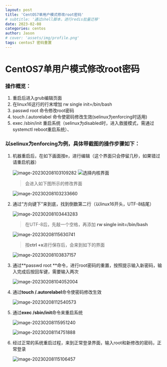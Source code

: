 ```yaml
---
layout: post
title: 'CentOS7单用户模式修改root密码'
# subtitle: '通过shell脚本，进行redis批量迁移'
date: 2023-02-08
categories: centos
author: Jason
# cover: 'assets/img/profile.png'
tags: centos7 密码重置
---
```


# CentOS7单用户模式修改root密码

### 操作概览：

1. 重启后进入grub编辑页面
2. 在linux16这行的行末增加 rw single init=/bin/bash
3. passwd root 命令修改root密码
4. touch /.autorelabel 命令使密码修改生效(selinux为enforcing时适用)
5. exec /sbin/init 重启系统（selinux为disabled时，进入救援模式，需通过systemctl reboot重启系统）、

### 以selinux为enforcing为例，具体带截图的操作步骤如下：

1. 机器重启后，在如下画面按e，进行编辑（这个界面只会停留几秒，如果错过请重启机器）

   ![image-20230208103109282][core_screen]
   ![选择内核界面][core_screen]

   > 会进入如下图所示的修改界面

   ![image-20230208103233660](/assets/image-20230208103233660.png)

2. 通过“方向键下”来到底，找到倒数第二行（以linux16开头，UTF-8结尾）

   ![image-20230208103443283](/assets/image-20230208103443283.png)

   > 在UTF-8后，先敲一个空格，再添加 **rw single  init=/bin/bash**

   ![image-20230208115630741](/assets/image-20230208115630741.png)

   > 按**ctrl +x**进行保存后，会来到如下的界面

   ![image-20230208103837157](/assets/image-20230208103837157.png)

3. 通过**passwd root **命令，进行root密码的重置，按照提示输入新密码，输入完成后按回车键，需要输入两次

   ![image-20230208104052004](/assets/image-20230208104052004.png)

4. 通过**touch /.autorelabel**命令使密码修改生效

   ![image-20230208112540573](/assets/image-20230208112540573.png)

5. 通过**exec /sbin/init**命令来重启系统

   ![image-20230208115951240](/assets/image-20230208115951240.png)

   ![image-20230208114751888](/assets/image-20230208114751888.png)

6. 经过正常的系统重启过程，来到正常登录界面，输入root和新修改的密码，正常登录

   ![image-20230208115106457](/assets/image-20230208115106457.png)

[core_screen]: https://github.com/zcsee/zcsee.github.io/blob/main/assets/image-20230208103109282.png